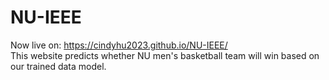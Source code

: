 # NU-IEEE

Now live on: https://cindyhu2023.github.io/NU-IEEE/ <br>
This website predicts whether NU men's basketball team will win based on our trained data model.
